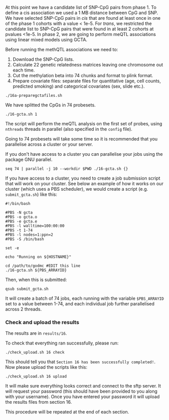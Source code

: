 At this point we have a candidate list of SNP-CpG pairs from phase 1. To define a cis association we used a 1 MB distance between CpG and SNP. We have selected SNP-CpG pairs in _cis_ that are found at least once in one of the phase 1 cohorts with a value < 1e-5. For _trans_, we restricted the candidate list to SNP-CpG pairs that were found in at least 2 cohorts at pvalues <1e-5. In phase 2, we are going to perform meQTL associations using linear mixed models using GCTA.

Before running the methQTL associations we need to:

1. Download the SNP-CpG lists.
2. Calculate 22 genetic relatedness matrices leaving one chromosome out each time.
3. Cut the methylation beta into 74 chunks and format to plink format.
4. Prepare covariate files: separate files for quantitative (age, cell counts, predicted smoking) and categorical covariates (sex, slide etc.).


```
./16a-preparegctafiles.sh
```

We have splitted the CpGs in 74 probesets. 

    ./16-gcta.sh 1

The script will perform the meQTL analysis on the first set of probes, using `nthreads` threads in parallel (also specified in the `config` file). 

Going to 74 probesets will take some time so it is recommended that you parallelise across a cluster or your server.

If you don't have access to a cluster you can parallelise your jobs using the package GNU parallel.
```
seq 74 | parallel -j 10 --workdir $PWD ./16-gcta.sh {}
```

If you have access to a cluster, you need to create a job submission script that will work on your cluster. See below an example of how it works on our cluster (which uses a PBS scheduler), we would create a script (e.g. `submit_gcta.sh`) like this:
```
#!/bin/bash

#PBS -N gcta
#PBS -o gcta.o
#PBS -e gcta.e
#PBS -l walltime=100:00:00
#PBS -t 1-74
#PBS -l nodes=1:ppn=2
#PBS -S /bin/bash

set -e

echo "Running on ${HOSTNAME}"

cd /path/to/godmc #EDIT this line
./16-gcta.sh ${PBS_ARRAYID}

```

Then, when this is submitted:

```
qsub submit_gcta.sh
```

It will create a batch of 74 jobs, each running with the variable `$PBS_ARRAYID` set to a value between 1-74, and each individual job further parallelised across 2 threads.

### Check and upload the results

The results are in `results/16`.

To check that everything ran successfully, please run:

```
./check_upload.sh 16 check
```

This should tell you that `Section 16 has been successfully completed!`. Now please upload the scripts like this:

```
./check_upload.sh 16 upload
```

It will make sure everything looks correct and connect to the sftp server. It will request your password (this should have been provided to you along with your username). Once you have entered your password it will upload the results files from section 16.

This procedure will be repeated at the end of each section.